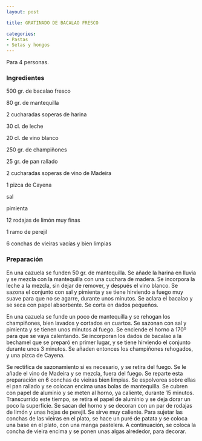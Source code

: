```yaml
---
layout: post

title: GRATINADO DE BACALAO FRESCO

categories:
- Pastas
- Setas y hongos
---
```

Para 4 personas.

<h3>Ingredientes</h3>

500 gr. de bacalao fresco

80 gr. de mantequilla

2 cucharadas soperas de harina

30 cl. de leche

20 cl. de vino blanco

250 gr. de champiñones

25 gr. de pan rallado

2 cucharadas soperas de vino de Madeira

1 pizca de Cayena

sal

pimienta

12 rodajas de limón muy finas

1 ramo de perejil

6 conchas de vieiras vacías y bien limpias

<h3>Preparación</h3>

En una cazuela se funden 50 gr. de mantequilla. Se añade la harina en lluvia y se mezcla con la mantequilla con una cuchara de madera. Se incorpora la leche a la mezcla, sin dejar de remover, y después el vino blanco. Se sazona el conjunto con sal y pimienta y se tiene hirviendo a fuego muy suave para que no se agarre, durante unos minutos. Se aclara el bacalao y se seca con papel absorbente. Se corta en dados pequeños.

En una cazuela se funde un poco de mantequilla y se rehogan los champiñones, bien lavados y cortados en cuartos. Se sazonan con sal y pimienta y se tienen unos minutos al fuego. Se enciende el horno a 170º para que se vaya calentando. Se incorporan los dados de bacalao a la bechamel que se preparó en primer lugar, y se tiene hirviendo el conjunto durante unos 3 minutos. Se añaden entonces los champiñones rehogados, y una pizca de Cayena.

Se rectifica de sazonamiento si es necesario, y se retira del fuego. Se le añade el vino de Madeira y se mezcla, fuera del fuego. Se reparte esta preparación en 6 conchas de vieiras bien limpias. Se espolvorea sobre ellas el pan rallado y se colocan encima unas bolas de mantequilla. Se cubren con papel de aluminio y se meten al horno, ya caliente, durante 15 minutos. Transcurrido este tiempo, se retira el papel de aluminio y se deja dorar un poco la superficie. Se sacan del horno y se decoran con un par de rodajas de limón y unas hojas de perejil. Se sirve muy caliente. Para sujetar las conchas de las vieiras en el plato, se hace un puré de patata y se coloca una base en el plato, con una manga pastelera. A continuación, se coloca la concha de vieira encima y se ponen unas algas alrededor, para decorar.